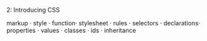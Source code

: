 2: Introducing CSS

markup · style · function· stylesheet · rules · selectors · declarations· properties · values · classes · ids · inheritance 
